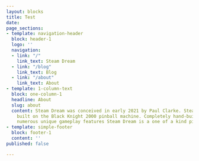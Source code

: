 ```yaml
---
layout: blocks
title: Test
date: 
page_sections:
- template: navigation-header
  block: header-1
  logo: ''
  navigation:
  - link: "/"
    link_text: Steam Dream
  - link: "/blog"
    link_text: Blog
  - link: "/about"
    link_text: About
- template: 1-column-text
  block: one-column-1
  headline: About
  slug: about
  content: Steam Dream was conceived in early 2021 by Paul Clarke. Steam Dream is
    built on the Black Knight 2000 pinball machine. Completely hand-built and features
    numerous unique gameplay features Steam Dream is a one of a kind pinball experience.
- template: simple-footer
  block: footer-1
  content: ''
published: false

---
```

